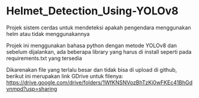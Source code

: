 # Helmet_Detection_Using-YOLOv8
Projek sistem cerdas untuk mendeteksi apakah pengendara menggunakan helm atau tidak menggunakannya

Projek ini menggunakan bahasa python dengan metode YOLOv8 dan sebelum dijalankan, ada beberapa library yang harus di install seperti pada requirements.txt yang tersedia


Dikarenakan file yang terlalu besar dan tidak bisa di upload di github, berikut ini merupakan link GDrive untuk filenya: https://drive.google.com/drive/folders/1WfKNSNVozBhTzKj0wFKEc41BhGdvnmpd?usp=sharing
